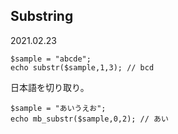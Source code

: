 ## Substring
2021.02.23

```
$sample = "abcde";
echo substr($sample,1,3); // bcd
```
日本語を切り取り。
```
$sample = "あいうえお";
echo mb_substr($sample,0,2); // あい
```